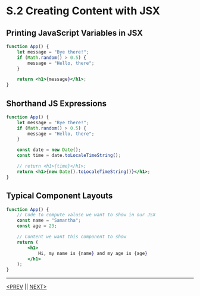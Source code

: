 # S.2 Creating Content with JSX

## Printing JavaScript Variables in JSX

```jsx
function App() {
	let message = "Bye there!";
	if (Math.random() > 0.5) {
		message = "Hello, there";
	}

	return <h1>{message}</h1>;
}
```

## Shorthand JS Expressions

```jsx
function App() {
	let message = "Bye there!";
	if (Math.random() > 0.5) {
		message = "Hello, there";
	}

	const date = new Date();
	const time = date.toLocaleTimeString();

	// return <h1>{time}</h1>;
	return <h1>{new Date().toLocaleTimeString()}</h1>;
}
```

## Typical Component Layouts

```jsx
function App() {
	// Code to compute valuse we want to show in our JSX
	const name = "Samantha";
	const age = 23;

	// Content we want this component to show
	return (
		<h1>
			Hi, my name is {name} and my age is {age}
		</h1>
	);
}
```

---

[<PREV](./230103.md) || [NEXT>](./230104.md)

